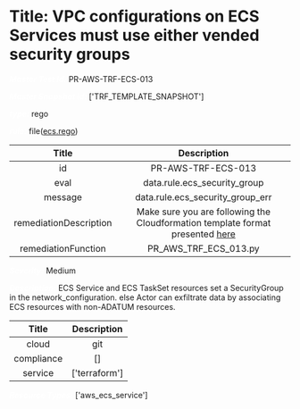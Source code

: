 



# Title: VPC configurations on ECS Services must use either vended security groups


***<font color="white">Master Test Id:</font>*** PR-AWS-TRF-ECS-013

***<font color="white">Master Snapshot Id:</font>*** ['TRF_TEMPLATE_SNAPSHOT']

***<font color="white">type:</font>*** rego

***<font color="white">rule:</font>*** file([ecs.rego])  
  
  
  
  

|Title|Description|
| :---: | :---: |
|id|PR-AWS-TRF-ECS-013|
|eval|data.rule.ecs_security_group|
|message|data.rule.ecs_security_group_err|
|remediationDescription|Make sure you are following the Cloudformation template format presented <a href='https://registry.terraform.io/providers/hashicorp/aws/latest/docs/resources/ecs_service#network_configuration' target='_blank'>here</a>|
|remediationFunction|PR_AWS_TRF_ECS_013.py|


***<font color="white">Severity:</font>*** Medium

***<font color="white">Description:</font>*** ECS Service and ECS TaskSet resources set a SecurityGroup in the network_configuration. else Actor can exfiltrate data by associating ECS resources with non-ADATUM resources.  
  
  

|Title|Description|
| :---: | :---: |
|cloud|git|
|compliance|[]|
|service|['terraform']|


***<font color="white">Resource Types:</font>*** ['aws_ecs_service']


[ecs.rego]: https://github.com/prancer-io/prancer-compliance-test/tree/master/aws/terraform/ecs.rego
